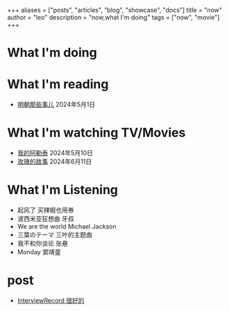 +++
aliases = ["posts", "articles", "blog", "showcase", "docs"]
title = "now"
author = "leo"
description = "now,what I'm doing"
tags = ["now", "movie"]
+++


# What I'm doing


# What I'm reading
- [明朝那些事儿](https://book.douban.com/subject/7163250/) 2024年5月1日

# What I'm watching TV/Movies
- [我的阿勒泰](https://movie.douban.com/subject/36245596/) 2024年5月10日
- [玫瑰的故事](https://movie.douban.com/subject/35665988/) 2024年6月11日

# What I'm Listening

- 起风了 买辣椒也用券
- 波西米亚狂想曲 牙叔
- We are the world Michael Jackson
- 三葉のテーマ 三叶的主题曲
- 我不和你谈论 张悬
- Monday 窦靖童

# post
- [InterviewRecord 很好的](https://github.com/panhaoneo/InterviewRecord)
